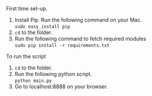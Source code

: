 First time set-up.

1. Install Pip. Run the following command on your Mac.  
	`sudo easy_install pip`
2. `cd` to the folder. 
3. Run the following command to fetch required modules  
	`sudo pip install -r requirements.txt`


To run the script

1. `cd` to the folder. 
2. Run the following python script.  
	`python main.py`
3. Go to localhost:8888 on your browser. 
